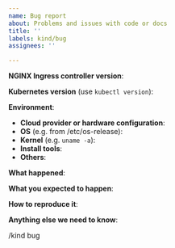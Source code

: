 ```yaml
---
name: Bug report
about: Problems and issues with code or docs
title: ''
labels: kind/bug
assignees: ''

---
```


<!--

Welcome to ingress-nginx!  For a smooth issue process, try to answer the following questions.
Don't worry if they're not all applicable; just try to include what you can :-)

If you need to include code snippets or logs, please put them in fenced code
blocks.  If they're super-long, please use the details tag like
<details><summary>super-long log</summary> lots of stuff </details>

-->

<!--

IMPORTANT!!!

Please complete the next sections or the issue will be closed.
This questions are the first thing we need to know to understand the context.

-->

**NGINX Ingress controller version**:

**Kubernetes version** (use `kubectl version`):

**Environment**:

- **Cloud provider or hardware configuration**:
- **OS** (e.g. from /etc/os-release):
- **Kernel** (e.g. `uname -a`):
- **Install tools**:
- **Others**:

**What happened**:

<!-- (please include exact error messages if you can) -->

**What you expected to happen**:

<!-- What do you think went wrong? -->

**How to reproduce it**:
<!---

As minimally and precisely as possible. Keep in mind we do not have access to your cluster or application.
Help up us (if possible) reproducing the issue using minikube or kind.

## Install minikube/kind

- Minikube https://minikube.sigs.k8s.io/docs/start/
- Kind https://kind.sigs.k8s.io/docs/user/quick-start/

## Install the ingress controller

kubectl apply -f https://raw.githubusercontent.com/kubernetes/ingress-nginx/master/deploy/static/mandatory.yaml
kubectl apply -f https://raw.githubusercontent.com/kubernetes/ingress-nginx/master/deploy/static/provider/baremetal/service-nodeport.yaml

## Install an application that will act as default backend (is just an echo app)

kubectl apply -f https://raw.githubusercontent.com/kubernetes/ingress-nginx/master/docs/examples/http-svc.yaml

## Create an ingress (please add any additional annotation required)

echo "
  apiVersion: networking.k8s.io/v1beta1
  kind: Ingress
  metadata:
    name: foo-bar
  spec:
    rules:
    - host: foo.bar
      http:
        paths:
        - backend:
            serviceName: http-svc
            servicePort: 80
          path: /
" | kubectl apply -f -

## make a request

POD_NAME=$(k get pods -n ingress-nginx -l app.kubernetes.io/name=ingress-nginx -o NAME)
kubectl exec -it -n ingress-nginx $POD_NAME -- curl -H 'Host: foo.bar' localhost

--->

**Anything else we need to know**:

<!-- If this is actually about documentation, add `/kind documentation` below -->

/kind bug
